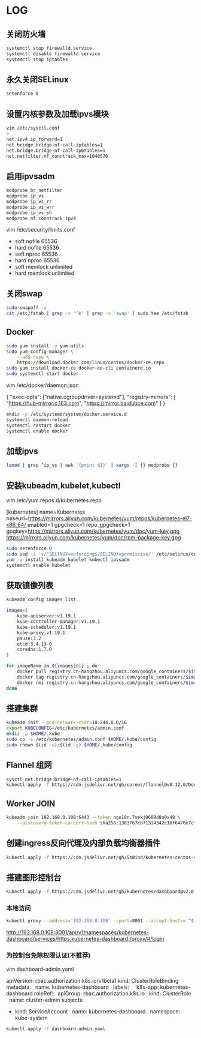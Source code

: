 # LOG

## 关闭防火墙
```bash
systemctl stop firewalld.service
systemctl disable firewalld.service
systemctl stop iptables
```

## 永久关闭SELinux
```bash
setenforce 0
```

## 设置内核参数及加载ipvs模块
```bash
vim /etc/sysctl.conf
>
net.ipv4.ip_forward=1
net.bridge.bridge-nf-call-iptables=1
net.bridge.bridge-nf-call-ip6tables=1
net.netfilter.nf_conntrack_max=1048576
```

## 启用ipvsadm
```bash
modprobe br_netfilter
modprobe ip_vs
modprobe ip_vs_rr
modprobe ip_vs_wrr
modprobe ip_vs_sh
modprobe nf_conntrack_ipv4
```

vim /etc/security/limits.conf
>
* soft nofile 65536
* hard nofile 65536
* soft nproc 65536
* hard nproc 65536
* soft memlock unlimited
* hard memlock unlimited

## 关闭swap
```bash
sudo swapoff -a
cat /etc/fstab | grep -v '^#' | grep -v 'swap' | sudo tee /etc/fstab
```

## Docker 
```bash
sudo yum install -y yum-utils
sudo yum-config-manager \
    --add-repo \
    https://download.docker.com/linux/centos/docker-ce.repo
sudo yum install docker-ce docker-ce-cli containerd.io
sudo systemctl start docker
```

vim /etc/docker/daemon.json
> 
{
  "exec-opts": ["native.cgroupdriver=systemd"],
  "registry-mirrors": [
    "https://hub-mirror.c.163.com",
    "https://mirror.baidubce.com"
  ]
}

```bash
mkdir -p /etc/systemd/system/docker.service.d
systemctl daemon-reload
systemctl restart docker
systemctl enable docker
```

## 加载ipvs
```bash
lsmod | grep ^ip_vs | awk '{print $1}' | xargs -I {} modprobe {}
```

## 安装kubeadm,kubelet,kubectl

vim /etc/yum.repos.d/kubernetes.repo

>
[kubernetes]
name=Kubernetes
baseurl=https://mirrors.aliyun.com/kubernetes/yum/repos/kubernetes-el7-x86_64/
enabled=1
gpgcheck=1
repo_gpgcheck=1
gpgkey=https://mirrors.aliyun.com/kubernetes/yum/doc/yum-key.gpg https://mirrors.aliyun.com/kubernetes/yum/doc/rpm-package-key.gpg

```bash
sudo setenforce 0
sudo sed -i 's/^SELINUX=enforcing$/SELINUX=permissive/' /etc/selinux/config
yum -y install kubeadm kubelet kubectl ipvsadm
systemctl enable kubelet
```

## 获取镜像列表
```bash
kubeadm config images list
```

```bash
images=(
    kube-apiserver:v1.19.1
    kube-controller-manager:v1.19.1
    kube-scheduler:v1.19.1
    kube-proxy:v1.19.1
    pause:3.2
    etcd:3.4.13-0
    coredns:1.7.0
)

for imageName in ${images[@]} ; do
    docker pull registry.cn-hangzhou.aliyuncs.com/google_containers/$imageName
    docker tag registry.cn-hangzhou.aliyuncs.com/google_containers/$imageName k8s.gcr.io/$imageName
    docker rmi registry.cn-hangzhou.aliyuncs.com/google_containers/$imageName
done
```

## 搭建集群
```bash
kubeadm init --pod-network-cidr=10.244.0.0/16
export KUBECONFIG=/etc/kubernetes/admin.conf
mkdir -p $HOME/.kube
sudo cp -i /etc/kubernetes/admin.conf $HOME/.kube/config
sudo chown $(id -u):$(id -g) $HOME/.kube/config
```

## Flannel 组网
```bash
sysctl net.bridge.bridge-nf-call-iptables=1
kubectl apply -f https://cdn.jsdelivr.net/gh/coreos/flannel@v0.12.0/Documentation/kube-flannel.yml
```

## Worker JOIN
```bash
kubeadm join 192.168.0.108:6443 --token ngo18n.7vekj9609d8o0x48 \
    --discovery-token-ca-cert-hash sha256:1383767cb71314342c10f6476e7cf35e332afc7a380af53131f6da3f4a0e202b 
```

## 创建ingress反向代理及内部负载均衡器插件
```bash
kubectl apply -f https://cdn.jsdelivr.net/gh/5sWind/kubernetes-centos-step@master/deploy.yaml
```

## 搭建图形控制台
```bash
kubectl apply -f https://cdn.jsdelivr.net/gh/kubernetes/dashboard@v2.0.4/aio/deploy/recommended.yaml
```

### 本地访问
```bash
kubectl proxy --address='192.168.0.108' --port=8001 --accept-hosts='^$' --disable-filter=true
```

http://192.168.0.108:8001/api/v1/namespaces/kubernetes-dashboard/services/https:kubernetes-dashboard:/proxy/#/login

### 为控制台免除权限认证(不推荐)
vim dashboard-admin.yaml

>
apiVersion: rbac.authorization.k8s.io/v1beta1
kind: ClusterRoleBinding
metadata:
  name: kubernetes-dashboard
  labels:
    k8s-app: kubernetes-dashboard
roleRef:
  apiGroup: rbac.authorization.k8s.io
  kind: ClusterRole
  name: cluster-admin
subjects:
- kind: ServiceAccount
  name: kubernetes-dashboard
  namespace: kube-system

```bash
kubectl apply -f dashboard-admin.yaml 
```

